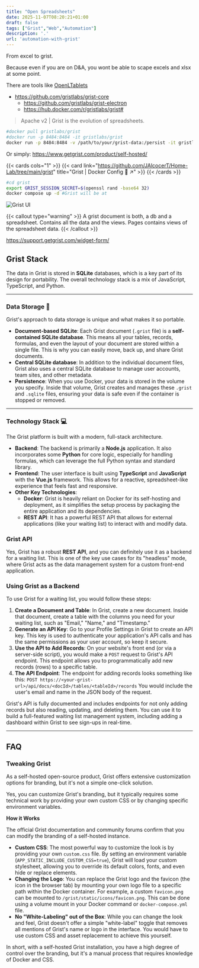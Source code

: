 ```yaml
---
title: "Open Spreadsheets"
date: 2025-11-07T08:20:21+01:00
draft: false
tags: ["Grist","Web","Automation"]
description: '.'
url: 'automation-with-grist'
---
```


From excel to grist.

Because even if you are on D&A, you wont be able to scape excels and xlsx at some point.

There are tools like [OpenLTablets](https://jalcocert.github.io/JAlcocerT/understanding-openl-tablets/)

* https://github.com/gristlabs/grist-core
    * https://github.com/gristlabs/grist-electron
    * https://hub.docker.com/r/gristlabs/grist#

> Apache v2 | Grist is the evolution of spreadsheets.

```sh
#docker pull gristlabs/grist
#docker run -p 8484:8484 -it gristlabs/grist
docker run -p 8484:8484 -v /path/to/your/grist-data:/persist -it gristlabs/grist
```

Or simply: https://www.getgrist.com/product/self-hosted/


{{< cards cols="1" >}}
  {{< card link="https://github.com/JAlcocerT/Home-Lab/tree/main/grist" title="Grist | Docker Config 🐋 ↗" >}}
{{< /cards >}}


```sh
#cd grist
export GRIST_SESSION_SECRET=$(openssl rand -base64 32)
docker compose up -d #Grist will be at 
```

![Grist UI](/blog_img/selfh/HomeLab/grist.png)


{{< callout type="warning" >}}
A grist document is both, a db and a spreadsheet. Contains all the data and the views. Pages contains views of the spreadsheet data.
{{< /callout >}}



https://support.getgrist.com/widget-form/

## Grist Stack

The data in Grist is stored in **SQLite** databases, which is a key part of its design for portability. The overall technology stack is a mix of JavaScript, TypeScript, and Python.

---

### Data Storage 💾

Grist's approach to data storage is unique and what makes it so portable.

* **Document-based SQLite**: Each Grist document (`.grist` file) is a **self-contained SQLite database**. This means all your tables, records, formulas, and even the layout of your document are stored within a single file. This is why you can easily move, back up, and share Grist documents.
* **Central SQLite database**: In addition to the individual document files, Grist also uses a central SQLite database to manage user accounts, team sites, and other metadata.
* **Persistence**: When you use Docker, your data is stored in the volume you specify. Inside that volume, Grist creates and manages these `.grist` and `.sqlite` files, ensuring your data is safe even if the container is stopped or removed.

---

### Technology Stack 💻

The Grist platform is built with a modern, full-stack architecture.

* **Backend**: The backend is primarily a **Node.js** application. It also incorporates some **Python** for core logic, especially for handling formulas, which can leverage the full Python syntax and standard library.
* **Frontend**: The user interface is built using **TypeScript** and **JavaScript** with the **Vue.js** framework. This allows for a reactive, spreadsheet-like experience that feels fast and responsive.
* **Other Key Technologies**:
    * **Docker**: Grist is heavily reliant on Docker for its self-hosting and deployment, as it simplifies the setup process by packaging the entire application and its dependencies.
    * **REST API**: It has a powerful REST API that allows for external applications (like your waiting list) to interact with and modify data.

### Grist API

Yes, Grist has a robust **REST API**, and you can definitely use it as a backend for a waiting list. This is one of the key use cases for its "headless" mode, where Grist acts as the data management system for a custom front-end application.

### Using Grist as a Backend

To use Grist for a waiting list, you would follow these steps:

1.  **Create a Document and Table**: In Grist, create a new document. Inside that document, create a table with the columns you need for your waiting list, such as "Email," "Name," and "Timestamp."
2.  **Generate an API Key**: Go to your Profile Settings in Grist to create an API key. This key is used to authenticate your application's API calls and has the same permissions as your user account, so keep it secure.
3.  **Use the API to Add Records**: On your website's front end (or via a server-side script), you would make a `POST` request to Grist's API endpoint. This endpoint allows you to programmatically add new records (rows) to a specific table.
4.  **The API Endpoint**: The endpoint for adding records looks something like this:
    `POST https://<your-grist-url>/api/docs/<docId>/tables/<tableId>/records`
    You would include the user's email and name in the JSON body of the request.

Grist's API is fully documented and includes endpoints for not only adding records but also reading, updating, and deleting them. You can use it to build a full-featured waiting list management system, including adding a dashboard within Grist to see sign-ups in real-time.


---

## FAQ

### Tweaking Grist

As a self-hosted open-source product, Grist offers extensive customization options for branding, but it's not a simple one-click solution.

Yes, you can customize Grist's branding, but it typically requires some technical work by providing your own custom CSS or by changing specific environment variables.

**How it Works**

The official Grist documentation and community forums confirm that you can modify the branding of a self-hosted instance.

* **Custom CSS**: The most powerful way to customize the look is by providing your own `custom.css` file. By setting an environment variable (`APP_STATIC_INCLUDE_CUSTOM_CSS=true`), Grist will load your custom stylesheet, allowing you to override its default colors, fonts, and even hide or replace elements.
* **Changing the Logo**: You can replace the Grist logo and the favicon (the icon in the browser tab) by mounting your own logo file to a specific path within the Docker container. For example, a custom `favicon.png` can be mounted to `/grist/static/icons/favicon.png`. This can be done using a volume mount in your Docker command or `docker-compose.yml` file.
* **No "White-Labeling" out of the Box**: While you can change the look and feel, Grist doesn't offer a simple "white-label" toggle that removes all mentions of Grist's name or logo in the interface. You would have to use custom CSS and asset replacement to achieve this yourself.

In short, with a self-hosted Grist installation, you have a high degree of control over the branding, but it's a manual process that requires knowledge of Docker and CSS.


